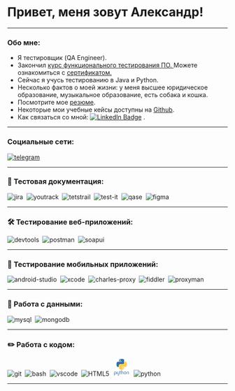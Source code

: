 # Привет, меня зовут Александр!

---

### Обо мне:

- Я тестировщик (QA Engineer).
- Закончил <a href="https://drive.google.com/file/d/1gs0rrcEybo4uCL36j4ZVUFF9EKjDyhak/view?usp=sharing/">курс функционального тестирования ПО. </a> Можете ознакомиться с <a href="https://drive.google.com/file/d/1mvvmeWn2czGkoggFT1t8ThXC5yc_3YQL/view?usp=sharing/"> сертификатом. </a>
- Сейчас я учусь тестированию в Java и Python.
- Несколько фактов о моей жизни: у меня высшее юридическое образование, музыкальное образование, есть собака  и кошка.
- Посмотрите мое <a href="https://drive.google.com/file/d/1o8XU41s35yOtAI5-xLg0smWOIxTaRqSx/view?usp=sharing/">резюме</a>.
-  Некоторые мои учебные кейсы доступны на <a href="https://github.com/TheAngerGreen?tab=repositories">Github</a>. 
-   Как связаться со мной:   [![LinkedIn Badge](https://img.shields.io/badge/-@Mail-blue?style=flat&logo=@mail&logoColor=white)](mailto:yakovlev1998_16@mail.ru) .                   

---

### Социальные сети:

  <div id="badges">
        <a href="https://t.me/theangergreen" target="_blank">
      <img src="https://cdn-icons-png.flaticon.com/512/2111/2111646.png" width="40" height="40" alt="telegram" />
    </a>
  </div>

---

### 📁 Тестовая документация:

<div>
  <img src="https://cdn.jsdelivr.net/gh/devicons/devicon/icons/jira/jira-original.svg" title="jira" alt="jira" width="40" height="40"/>&nbsp
  <img src="https://upload.wikimedia.org/wikipedia/commons/thumb/8/8d/YouTrack_Icon.svg/1024px-YouTrack_Icon.svg.png?20200803082248" title="youtrack" alt="youtrack" width="40" height="40"/>&nbsp
  <img src="https://codahosted.io/packs/21236/unversioned/assets/LOGO/ba1091c59bab89cd2fd0f289622731fe16113d7b00905abe64759c313a4b73b76c1b0426076ed76cb74752234c734131df46992d5b8b48fc13e264240e4f7119f736cfeb64df36ded54b5cbf6198b9cadedf18dd0cac5c7dbcd16e6336c29363cd1292ba" title="testrail" alt="tetstrail" width="40" height="40"/>&nbsp
   <img src="https://2.bp.blogspot.com/-8vLkHsjCw78/UXWL5GsyhoI/AAAAAAAACFo/yvA5BzX32d0/s1600/testit.png" title="test-it" alt="test-it" width="40" height="40"/>&nbsp
  <img src="https://luna1.co/eb0187.png" title="qase" alt="qase" width="40" height="40"/>&nbsp
  <img src="https://cdn.jsdelivr.net/gh/devicons/devicon/icons/figma/figma-original.svg" title="figma" alt="figma" width="40" height="40"/>&nbsp
</div>

---

### 🛠 Тестирование веб-приложений:

<div>
  <img src="https://d33wubrfki0l68.cloudfront.net/38b5c953a4667366685d55db55d057c86db1fc54/a0fdc/static/acae6b24d940347661ca901ea07f47c1/chrome-dev-logo-icon.png" title="devtools" alt="devtools" width="40" height="40"/>&nbsp
  <img src="https://seeklogo.com/images/P/postman-logo-0087CA0D15-seeklogo.com.png" title="postman" alt="postman" width="40" height="40"/>&nbsp
  <img src="https://static0.smartbear.co/smartbearbrand/media/images/home/soapui-icon.svg" title="soapui" alt="soapui" width="40" height="40"/>&nbsp
</div>

---

### 📱 Тестирование мобильных приложений:

<div>
  <img src="https://cdn.jsdelivr.net/gh/devicons/devicon/icons/androidstudio/androidstudio-original.svg" title="android-studio" alt="android-studio" width="40" height="40"/>&nbsp
  <img src="https://cdn.jsdelivr.net/gh/devicons/devicon/icons/xcode/xcode-original.svg" title="xcode" alt="xcode" width="40" height="40"/>&nbsp
  <img src="https://cdn.icon-icons.com/icons2/3053/PNG/512/charles_proxy_macos_bigsur_icon_190302.png" title="charles-proxy" alt="charles-proxy" width="40" height="40"/>&nbsp
  <img src="https://www.megaleechers.com/storage/Fiddler-Everywhere-Icon.png" title="fiddler" alt="fiddler" width="40" height="40"/>&nbsp
  <img src="https://pbs.twimg.com/profile_images/1589614420766126080/slAIVDtr_400x400.jpg" title="proxyman" alt="proxyman" width="40" height="40"/>&nbsp
</div>


---

### 💾 Работа с данными:

<div>
  <img src="https://cdn.jsdelivr.net/gh/devicons/devicon/icons/mysql/mysql-original.svg" title="mysql" alt="mysql" width="40" height="40"/>&nbsp
  <img src="https://cdn.jsdelivr.net/gh/devicons/devicon/icons/mongodb/mongodb-original.svg" title="mongodb" alt="mongodb" width="40" height="40"/>&nbsp
</div>

---

### ✏️ Работа с кодом:

<div>
  <img src="https://cdn.jsdelivr.net/gh/devicons/devicon/icons/git/git-original.svg" title="git" alt="git" width="40" height="40"/>&nbsp
  <img src="https://upload.wikimedia.org/wikipedia/commons/thumb/4/4b/Bash_Logo_Colored.svg/1024px-Bash_Logo_Colored.svg.png?20180723054350" title="bash" alt="bash" width="40" height="40"/>&nbsp
  <img src="https://cdn.jsdelivr.net/gh/devicons/devicon/icons/vscode/vscode-original.svg" title="vscode" alt="vscode" width="40" height="40"/>&nbsp
  <img src="https://cdn-icons-png.flaticon.com/512/919/919827.png" title="HTML5" alt="HTML5" width="40" height="40"/>&nbsp
<img src="https://raw.githubusercontent.com/devicons/devicon/master/icons/python/python-original-wordmark.svg" title="python" alt="python" width="40" height="40"/>&nbsp
 <img src="https://tiniatov.ru/wp-content/uploads/c/a/b/cab466aa3eb8325e9ef78a9935ad56c3.png" title="python" alt="python" width="40" height="40"/>&nbsp
</div>

---

